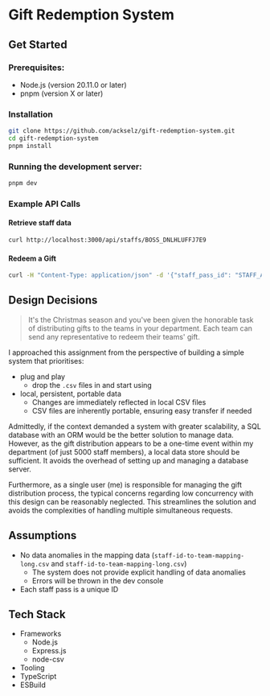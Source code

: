 # Gift Redemption System

## Get Started

### Prerequisites:

- Node.js (version 20.11.0 or later)
- pnpm (version X or later)

### Installation

```bash
git clone https://github.com/ackselz/gift-redemption-system.git
cd gift-redemption-system
pnpm install
```

### Running the development server:

```bash
pnpm dev
```

### Example API Calls

#### Retrieve staff data

```bash
curl http://localhost:3000/api/staffs/BOSS_DNLHLUFFJ7E9
```

#### Redeem a Gift

```bash
curl -H "Content-Type: application/json" -d '{"staff_pass_id": "STAFF_AZ5HS58J5NA6"}' http://localhost:3000/api/redeem
```

## Design Decisions

> It's the Christmas season and you've been given the honorable task of distributing gifts to the teams in your department. Each team can send any representative to redeem their teams' gift.

I approached this assignment from the perspective of building a simple system that prioritises:

- plug and play
  - drop the `.csv` files in and start using
- local, persistent, portable data
  - Changes are immediately reflected in local CSV files
  - CSV files are inherently portable, ensuring easy transfer if needed

Admittedly, if the context demanded a system with greater scalability, a SQL database with an ORM would be the better solution to manage data. However, as the gift distribution appears to be a one-time event within my department (of just 5000 staff members), a local data store should be sufficient. It avoids the overhead of setting up and managing a database server.

Furthermore, as a single user (me) is responsible for managing the gift distribution process, the typical concerns regarding low concurrency with this design can be reasonably neglected. This streamlines the solution and avoids the complexities of handling multiple simultaneous requests.

## Assumptions

- No data anomalies in the mapping data (`staff-id-to-team-mapping-long.csv` and `staff-id-to-team-mapping-long.csv`)
  - The system does not provide explicit handling of data anomalies
  - Errors will be thrown in the dev console
- Each staff pass is a unique ID

## Tech Stack

- Frameworks
  - Node.js
  - Express.js
  - node-csv
- Tooling
- TypeScript
- ESBuild
